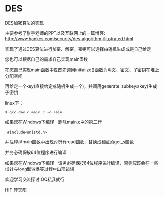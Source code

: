 # DES
DES加密算法的实现

主要参考了张宇老师的PPT以及互联网上的一篇博客: http://www.hankcs.com/security/des-algorithm-illustrated.html

实现了通过DES算法进行加密、解密，密钥可以选择由随机生成或是自己给定

您也可以根据自己的需求自己实现main函数

在您自己实现main函数中应首先调用initialize()函数为明文、密文、子密钥在堆上分配空间

再给定一个key(直接给定或随机生成一个)，并调用generate_subkeys(key)生成子密钥

linux下：

```
$ gcc des.c main.c -o main
```

如果您在Windows下编译，删除main.c中的第二行

​```
#include<unistd.h>
​```

并注释掉main函数中出现的所有read函数，替换成相应的get_s函数

并务必确保按64位程序进行编译

如果您在Windows下编译，请务必确保按64位程序进行编译，否则应该会在一些指针与long型转换等过程中出现错误

欢迎学习交流探讨 QQ私我就行

HIT 羿天阳
